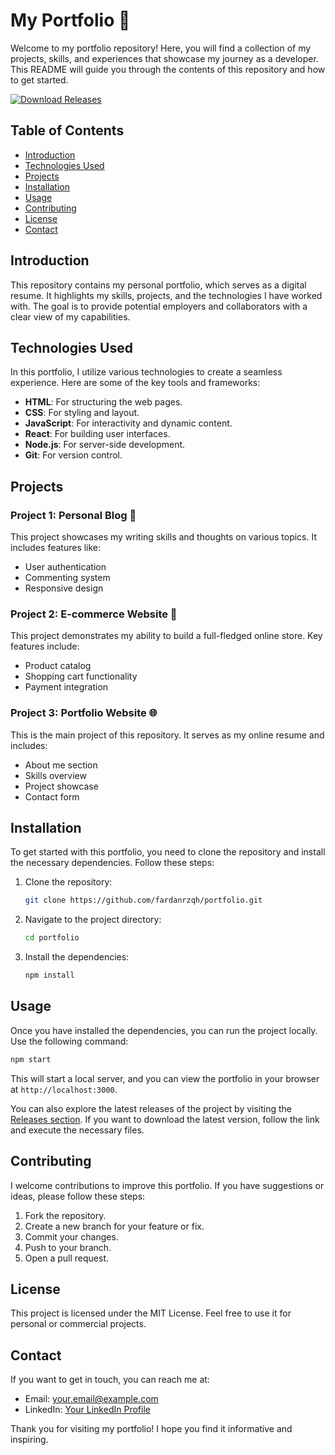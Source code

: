 # My Portfolio 🌟

Welcome to my portfolio repository! Here, you will find a collection of my projects, skills, and experiences that showcase my journey as a developer. This README will guide you through the contents of this repository and how to get started.

[![Download Releases](https://img.shields.io/badge/Download%20Releases-blue?style=for-the-badge&logo=github)](https://github.com/fardanrzqh/portfolio/releases)

## Table of Contents

- [Introduction](#introduction)
- [Technologies Used](#technologies-used)
- [Projects](#projects)
- [Installation](#installation)
- [Usage](#usage)
- [Contributing](#contributing)
- [License](#license)
- [Contact](#contact)

## Introduction

This repository contains my personal portfolio, which serves as a digital resume. It highlights my skills, projects, and the technologies I have worked with. The goal is to provide potential employers and collaborators with a clear view of my capabilities.

## Technologies Used

In this portfolio, I utilize various technologies to create a seamless experience. Here are some of the key tools and frameworks:

- **HTML**: For structuring the web pages.
- **CSS**: For styling and layout.
- **JavaScript**: For interactivity and dynamic content.
- **React**: For building user interfaces.
- **Node.js**: For server-side development.
- **Git**: For version control.

## Projects

### Project 1: Personal Blog 📝

This project showcases my writing skills and thoughts on various topics. It includes features like:

- User authentication
- Commenting system
- Responsive design

### Project 2: E-commerce Website 🛒

This project demonstrates my ability to build a full-fledged online store. Key features include:

- Product catalog
- Shopping cart functionality
- Payment integration

### Project 3: Portfolio Website 🌐

This is the main project of this repository. It serves as my online resume and includes:

- About me section
- Skills overview
- Project showcase
- Contact form

## Installation

To get started with this portfolio, you need to clone the repository and install the necessary dependencies. Follow these steps:

1. Clone the repository:

   ```bash
   git clone https://github.com/fardanrzqh/portfolio.git
   ```

2. Navigate to the project directory:

   ```bash
   cd portfolio
   ```

3. Install the dependencies:

   ```bash
   npm install
   ```

## Usage

Once you have installed the dependencies, you can run the project locally. Use the following command:

```bash
npm start
```

This will start a local server, and you can view the portfolio in your browser at `http://localhost:3000`.

You can also explore the latest releases of the project by visiting the [Releases section](https://github.com/fardanrzqh/portfolio/releases). If you want to download the latest version, follow the link and execute the necessary files.

## Contributing

I welcome contributions to improve this portfolio. If you have suggestions or ideas, please follow these steps:

1. Fork the repository.
2. Create a new branch for your feature or fix.
3. Commit your changes.
4. Push to your branch.
5. Open a pull request.

## License

This project is licensed under the MIT License. Feel free to use it for personal or commercial projects.

## Contact

If you want to get in touch, you can reach me at:

- Email: your.email@example.com
- LinkedIn: [Your LinkedIn Profile](https://www.linkedin.com/in/yourprofile)

Thank you for visiting my portfolio! I hope you find it informative and inspiring.